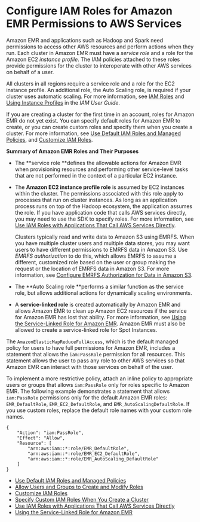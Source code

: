 # Configure IAM Roles for Amazon EMR Permissions to AWS Services<a name="emr-iam-roles"></a>

Amazon EMR and applications such as Hadoop and Spark need permissions to access other AWS resources and perform actions when they run\. Each cluster in Amazon EMR must have a *service role* and a role for the Amazon EC2 *instance profile*\. The IAM policies attached to these roles provide permissions for the cluster to interoperate with other AWS services on behalf of a user\.

All clusters in all regions require a service role and a role for the EC2 instance profile\. An additional role, the Auto Scaling role, is required if your cluster uses automatic scaling\. For more information, see [IAM Roles](http://docs.aws.amazon.com/IAM/latest/UserGuide/id_roles.html) and [Using Instance Profiles](http://docs.aws.amazon.com/IAM/latest/UserGuide/id_roles_use_switch-role-ec2_instance-profiles.html) in the *IAM User Guide*\.

If you are creating a cluster for the first time in an account, roles for Amazon EMR do not yet exist\. You can specify default roles for Amazon EMR to create, or you can create custom roles and specify them when you create a cluster\. For more information, see [Use Default IAM Roles and Managed Policies](emr-iam-roles-defaultroles.md), and [Customize IAM Roles](emr-iam-roles-custom.md)\.

**Summary of Amazon EMR Roles and Their Purposes**

+ The **service role **defines the allowable actions for Amazon EMR when provisioning resources and performing other service\-level tasks that are not performed in the context of a particular EC2 instance\.

+ The **Amazon EC2 instance profile role** is assumed by EC2 instances within the cluster\. The permissions associated with this role apply to processes that run on cluster instances\. As long as an application process runs on top of the Hadoop ecosystem, the application assumes the role\. If you have application code that calls AWS services directly, you may need to use the SDK to specify roles\. For more information, see [Use IAM Roles with Applications That Call AWS Services Directly](emr-iam-roles-calling.md)\.

  Clusters typically read and write data to Amazon S3 using EMRFS\. When you have multiple cluster users and multiple data stores, you may want users to have different permissions to EMRFS data in Amazon S3\. Use *EMRFS authorization* to do this, which allows EMRFS to assume a different, customized role based on the user or group making the request or the location of EMRFS data in Amazon S3\. For more information, see [Configure EMRFS Authorization for Data in Amazon S3](emr-emrfs-authz.md)\.

+ The **Auto Scaling role **performs a similar function as the service role, but allows additional actions for dynamically scaling environments\.

+ A **service\-linked role** is created automatically by Amazon EMR and allows Amazon EMR to clean up Amazon EC2 resources if the service for Amazon EMR has lost that ability\. For more information, see [Using the Service\-Linked Role for Amazon EMR](using-service-linked-roles.md)\. Amazon EMR must also be allowed to create a service\-linked role for Spot Instances\.

The `AmazonElasticMapReduceFullAccess`, which is the default managed policy for users to have full permissions for Amazon EMR, includes a statement that allows the `iam:PassRole` permission for all resources\. This statement allows the user to pass any role to other AWS services so that Amazon EMR can interact with those services on behalf of the user\.

To implement a more restrictive policy, attach an inline policy to appropriate users or groups that allows `iam:PassRole` only for roles specific to Amazon EMR\. The following example demonstrates a statement that allows `iam:PassRole` permissions only for the default Amazon EMR roles: `EMR_DefaultRole`, `EMR_EC2_DefaultRole`, and `EMR_AutoScalingDefaultRole`\. If you use custom roles, replace the default role names with your custom role names\.

```
{
    "Action": "iam:PassRole",
    "Effect": "Allow",
    "Resource": [
        "arn:aws:iam::*:role/EMR_DefaultRole",
        "arn:aws:iam::*:role/EMR_EC2_DefaultRole",
        "arn:aws:iam::*:role/EMR_AutoScaling_DefaultRole"
    ]
}
```


+ [Use Default IAM Roles and Managed Policies](emr-iam-roles-defaultroles.md)
+ [Allow Users and Groups to Create and Modify Roles](emr-iam-roles-create-permissions.md)
+ [Customize IAM Roles](emr-iam-roles-custom.md)
+ [Specify Custom IAM Roles When You Create a Cluster](emr-iam-roles-launch-jobflow.md)
+ [Use IAM Roles with Applications That Call AWS Services Directly](emr-iam-roles-calling.md)
+ [Using the Service\-Linked Role for Amazon EMR](using-service-linked-roles.md)